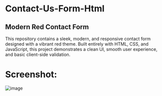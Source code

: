 # Contact-Us-Form-Html

## Modern Red Contact Form
This repository contains a sleek, modern, and responsive contact form designed with a vibrant red theme. Built entirely with HTML, CSS, and JavaScript, this project demonstrates a clean UI, smooth user experience, and basic client-side validation.
# Screenshot:
![image](https://github.com/user-attachments/assets/38fc2396-ce7c-4cf8-976b-0692a0f1b864)


